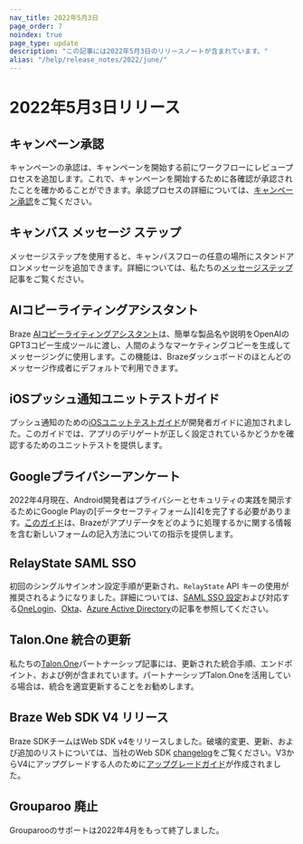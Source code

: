 ```yaml
---
nav_title: 2022年5月3日
page_order: 7
noindex: true
page_type: update
description: "この記事には2022年5月3日のリリースノートが含まれています。"
alias: "/help/release_notes/2022/june/"
---
```


# 2022年5月3日リリース

## キャンペーン承認

キャンペーンの承認は、キャンペーンを開始する前にワークフローにレビュープロセスを追加します。これで、キャンペーンを開始するために各確認が承認されたことを確かめることができます。承認プロセスの詳細については、[キャンペーン承認]({{site.baseurl}}/user_guide/engagement_tools/campaigns/managing_campaigns/campaign_approval/)をご覧ください。

## キャンバス メッセージ ステップ

メッセージステップを使用すると、キャンバスフローの任意の場所にスタンドアロンメッセージを追加できます。詳細については、私たちの[メッセージステップ]({{site.baseurl}}/user_guide/engagement_tools/canvas/canvas_components/message_step/)記事をご覧ください。

## AIコピーライティングアシスタント

Braze [AIコピーライティングアシスタント]({{site.baseurl}}/user_guide/intelligence/ai_copywriting#ai-copywriting-assistant)は、簡単な製品名や説明をOpenAIのGPT3コピー生成ツールに渡し、人間のようなマーケティングコピーを生成してメッセージングに使用します。この機能は、Brazeダッシュボードのほとんどのメッセージ作成者にデフォルトで利用できます。

## iOSプッシュ通知ユニットテストガイド

プッシュ通知のための[iOSユニットテストガイド]({{site.baseurl}}/developer_guide/platform_integration_guides/ios/push_notifications/unit_tests#unit-tests)が開発者ガイドに追加されました。このガイドでは、アプリのデリゲートが正しく設定されているかどうかを確認するためのユニットテストを提供します。 

## Googleプライバシーアンケート

2022年4月現在、Android開発者はプライバシーとセキュリティの実践を開示するためにGoogle Playの\[データセーフティフォーム][4]を完了する必要があります。[このガイド]({{site.baseurl}}/developer_guide/platform_integration_guides/android/google_play_privacy#google-play-privacy-questionnaire)は、Brazeがアプリデータをどのように処理するかに関する情報を含む新しいフォームの記入方法についての指示を提供します。 

## RelayState SAML SSO

初回のシングルサインオン設定手順が更新され、`RelayState` API キーの使用が推奨されるようになりました。詳細については、[SAML SSO 設定]({{site.baseurl}}/user_guide/administrative/access_braze/single_sign_on/set_up/)および対応する[OneLogin]({{site.baseurl}}/user_guide/administrative/access_braze/single_sign_on/onelogin/)、[Okta]({{site.baseurl}}/user_guide/administrative/access_braze/single_sign_on/okta/)、[Azure Active Directory]({{site.baseurl}}/user_guide/administrative/access_braze/single_sign_on/azure_ad/)の記事を参照してください。 

## Talon.One 統合の更新

私たちの[Talon.One]({{site.baseurl}}/partners/message_orchestration/channel_extensions/loyalty/talonone#talonone)パートナーシップ記事には、更新された統合手順、エンドポイント、および例が含まれています。パートナーシップTalon.Oneを活用している場合は、統合を適宜更新することをお勧めします。

## Braze Web SDK V4 リリース

Braze SDKチームはWeb SDK v4をリリースしました。破壊的変更、更新、および追加のリストについては、当社のWeb SDK [changelog](https://github.com/braze-inc/braze-web-sdk/blob/master/CHANGELOG.md)をご覧ください。V3からV4にアップグレードする人のために[アップグレードガイド](https://github.com/braze-inc/braze-web-sdk/blob/master/UPGRADE_GUIDE.md)が作成されました。

## Grouparoo 廃止

Grouparooのサポートは2022年4月をもって終了しました。
